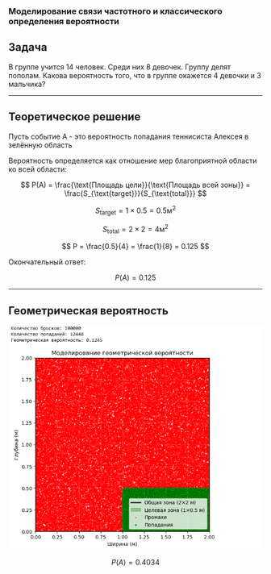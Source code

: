 ### Моделирование связи частотного и классического определения вероятности

## Задача

В группе учится 14 человек. Среди них 8 девочек. Группу делят пополам. Какова вероятность того, что в группе окажется 4 девочки и 3 мальчика?

---

## Теоретическое решение
Пусть cобытие A - это вероятность попадания теннисиста Алексея в зелённую область


Вероятность определяется как отношение мер благоприятной области ко всей области:

$$
P(A) = \frac{\text{Площадь цели}}{\text{Площадь всей зоны}} = \frac{S_{\text{target}}}{S_{\text{total}}}
$$

$$
S_{\text{target}} = 1 \times 0.5 = 0.5  \text{м}^2
$$

$$
S_{\text{total}} = 2 \times 2 = 4  \text{м}^2
$$


$$
P = \frac{0.5}{4} = \frac{1}{8} = 0.125
$$

Окончательный ответ:  

$$
P(A) = 0.125
$$

---
## Геометрическая вероятность 

![](https://github.com/Saw1y/TheoryOfProbability/blob/main/Geometric%20Probability/100_000.png)

$$
P(A) = 0.4034
$$



